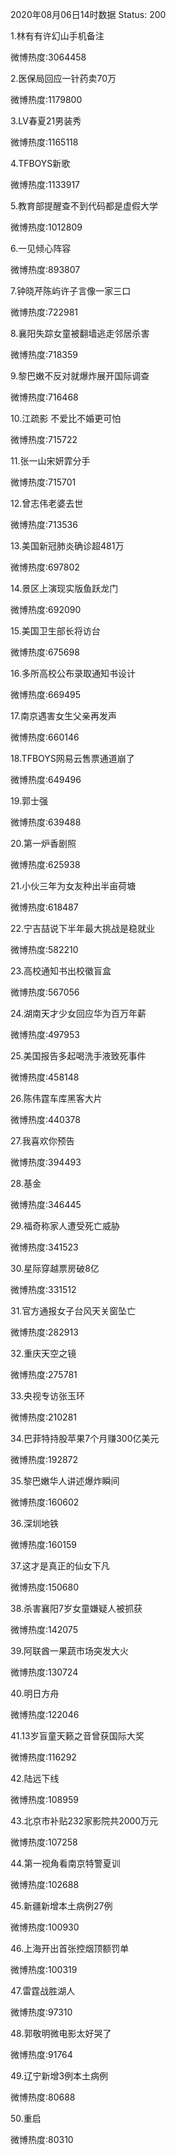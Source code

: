 2020年08月06日14时数据
Status: 200

1.林有有许幻山手机备注

微博热度:3064458

2.医保局回应一针药卖70万

微博热度:1179800

3.LV春夏21男装秀

微博热度:1165118

4.TFBOYS新歌

微博热度:1133917

5.教育部提醒查不到代码都是虚假大学

微博热度:1012809

6.一见倾心阵容

微博热度:893807

7.钟晓芹陈屿许子言像一家三口

微博热度:722981

8.襄阳失踪女童被翻墙逃走邻居杀害

微博热度:718359

9.黎巴嫩不反对就爆炸展开国际调查

微博热度:716468

10.江疏影 不爱比不婚更可怕

微博热度:715722

11.张一山宋妍霏分手

微博热度:715701

12.曾志伟老婆去世

微博热度:713536

13.美国新冠肺炎确诊超481万

微博热度:697802

14.景区上演现实版鱼跃龙门

微博热度:692090

15.美国卫生部长将访台

微博热度:675698

16.多所高校公布录取通知书设计

微博热度:669495

17.南京遇害女生父亲再发声

微博热度:660146

18.TFBOYS网易云售票通道崩了

微博热度:649496

19.郭士强

微博热度:639488

20.第一炉香剧照

微博热度:625938

21.小伙三年为女友种出半亩荷塘

微博热度:618487

22.宁吉喆说下半年最大挑战是稳就业

微博热度:582210

23.高校通知书出校徽盲盒

微博热度:567056

24.湖南天才少女回应华为百万年薪

微博热度:497953

25.美国报告多起喝洗手液致死事件

微博热度:458148

26.陈伟霆车库黑客大片

微博热度:440378

27.我喜欢你预告

微博热度:394493

28.基金

微博热度:346445

29.福奇称家人遭受死亡威胁

微博热度:341523

30.星际穿越票房破8亿

微博热度:331512

31.官方通报女子台风天关窗坠亡

微博热度:282913

32.重庆天空之镜

微博热度:275781

33.央视专访张玉环

微博热度:210281

34.巴菲特持股苹果7个月赚300亿美元

微博热度:192872

35.黎巴嫩华人讲述爆炸瞬间

微博热度:160602

36.深圳地铁

微博热度:160159

37.这才是真正的仙女下凡

微博热度:150680

38.杀害襄阳7岁女童嫌疑人被抓获

微博热度:142075

39.阿联酋一果蔬市场突发大火

微博热度:130724

40.明日方舟

微博热度:122046

41.13岁盲童天籁之音曾获国际大奖

微博热度:116292

42.陆远下线

微博热度:108959

43.北京市补贴232家影院共2000万元

微博热度:107258

44.第一视角看南京特警夏训

微博热度:102688

45.新疆新增本土病例27例

微博热度:100930

46.上海开出首张控烟顶额罚单

微博热度:100319

47.雷霆战胜湖人

微博热度:97310

48.郭敬明微电影太好哭了

微博热度:91764

49.辽宁新增3例本土病例

微博热度:80688

50.重启

微博热度:80310


